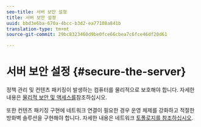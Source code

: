 ```yaml
---
seo-title: 서버 보안 설정
title: 서버 보안 설정
uuid: bbd3e6ba-670a-4bcc-b3d2-ea77108a841b
translation-type: tm+mt
source-git-commit: 29bc8323460d9be0fce66cbea7c6fce46df20d61

---
```



# 서버 보안 설정 {#secure-the-server}

정책 관리 및 컨텐츠 패키징이 발생하는 컴퓨터를 물리적으로 보호해야 합니다. 자세한 내용은 [물리적 보안 및 액세스를](../../aaxs-secure-deployment-guidelines/physical-sec-and-access.md)참조하십시오.

또한 컨텐츠 패키징 구현에 네트워크 연결이 필요한 경우 운영 체제를 강화하고 적절한 방화벽 솔루션을 구현해야 합니다. 자세한 내용은 네트워크 [토폴로지를 참조하십시오](../../aaxs-secure-deployment-guidelines/overview/network-topology.md).
